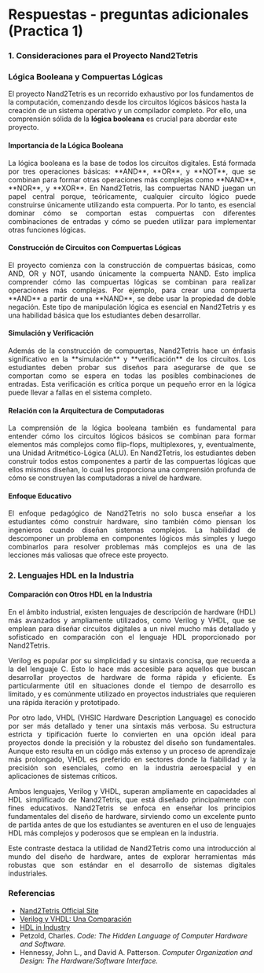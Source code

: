 # Respuestas - preguntas adicionales (Practica 1)

### 1. Consideraciones para el Proyecto Nand2Tetris

### Lógica Booleana y Compuertas Lógicas

El proyecto Nand2Tetris es un recorrido exhaustivo por los fundamentos de la computación, comenzando desde los circuitos lógicos básicos hasta la creación de un sistema operativo y un compilador completo. Por ello, una comprensión sólida de la **lógica booleana** es crucial para abordar este proyecto.

#### Importancia de la Lógica Booleana

<p style='text-align:justify;'>La lógica booleana es la base de todos los circuitos digitales. Está formada por tres operaciones básicas: **AND**, **OR**, y **NOT**, que se combinan para formar otras operaciones más complejas como **NAND**, **NOR**, y **XOR**. En Nand2Tetris, las compuertas NAND juegan un papel central porque, teóricamente, cualquier circuito lógico puede construirse únicamente utilizando esta compuerta. Por lo tanto, es esencial dominar cómo se comportan estas compuertas con diferentes combinaciones de entradas y cómo se pueden utilizar para implementar otras funciones lógicas.<p>

#### Construcción de Circuitos con Compuertas Lógicas

<p style='text-align:justify;'>El proyecto comienza con la construcción de compuertas básicas, como AND, OR y NOT, usando únicamente la compuerta NAND. Esto implica comprender cómo las compuertas lógicas se combinan para realizar operaciones más complejas. Por ejemplo, para crear una compuerta **AND** a partir de una **NAND**, se debe usar la propiedad de doble negación. Este tipo de manipulación lógica es esencial en Nand2Tetris y es una habilidad básica que los estudiantes deben desarrollar.<p>

#### Simulación y Verificación

<p style='text-align:justify;'>Además de la construcción de compuertas, Nand2Tetris hace un énfasis significativo en la **simulación** y **verificación** de los circuitos. Los estudiantes deben probar sus diseños para asegurarse de que se comportan como se espera en todas las posibles combinaciones de entradas. Esta verificación es crítica porque un pequeño error en la lógica puede llevar a fallas en el sistema completo.<p>

#### Relación con la Arquitectura de Computadoras

<p style='text-align:justify;'>La comprensión de la lógica booleana también es fundamental para entender cómo los circuitos lógicos básicos se combinan para formar elementos más complejos como flip-flops, multiplexores, y, eventualmente, una Unidad Aritmético-Lógica (ALU). En Nand2Tetris, los estudiantes deben construir todos estos componentes a partir de las compuertas lógicas que ellos mismos diseñan, lo cual les proporciona una comprensión profunda de cómo se construyen las computadoras a nivel de hardware.<p>

#### Enfoque Educativo

<p style='text-align:justify;'>El enfoque pedagógico de Nand2Tetris no solo busca enseñar a los estudiantes cómo construir hardware, sino también cómo piensan los ingenieros cuando diseñan sistemas complejos. La habilidad de descomponer un problema en componentes lógicos más simples y luego combinarlos para resolver problemas más complejos es una de las lecciones más valiosas que ofrece este proyecto.<p>


### 2. Lenguajes HDL en la Industria

#### Comparación con Otros HDL en la Industria

<p style='text-align:justify;'>En el ámbito industrial, existen lenguajes de descripción de hardware (HDL) más avanzados y ampliamente utilizados, como Verilog y VHDL, que se emplean para diseñar circuitos digitales a un nivel mucho más detallado y sofisticado en comparación con el lenguaje HDL proporcionado por Nand2Tetris.

<p style='text-align:justify;'> Verilog es popular por su simplicidad y su sintaxis concisa, que recuerda a la del lenguaje C. Esto lo hace más accesible para aquellos que buscan desarrollar proyectos de hardware de forma rápida y eficiente. Es particularmente útil en situaciones donde el tiempo de desarrollo es limitado, y es comúnmente utilizado en proyectos industriales que requieren una rápida iteración y prototipado.<p>

<p style='text-align:justify;'>Por otro lado, VHDL (VHSIC Hardware Description Language) es conocido por ser más detallado y tener una sintaxis más verbosa. Su estructura estricta y tipificación fuerte lo convierten en una opción ideal para proyectos donde la precisión y la robustez del diseño son fundamentales. Aunque esto resulta en un código más extenso y un proceso de aprendizaje más prolongado, VHDL es preferido en sectores donde la fiabilidad y la precisión son esenciales, como en la industria aeroespacial y en aplicaciones de sistemas críticos.<p>

<p style='text-align:justify;'>Ambos lenguajes, Verilog y VHDL, superan ampliamente en capacidades al HDL simplificado de Nand2Tetris, que está diseñado principalmente con fines educativos. Nand2Tetris se enfoca en enseñar los principios fundamentales del diseño de hardware, sirviendo como un excelente punto de partida antes de que los estudiantes se aventuren en el uso de lenguajes HDL más complejos y poderosos que se emplean en la industria.<p>

<p style='text-align:justify;'>Este contraste destaca la utilidad de Nand2Tetris como una introducción al mundo del diseño de hardware, antes de explorar herramientas más robustas que son estándar en el desarrollo de sistemas digitales industriales.<p>

### Referencias
- [Nand2Tetris Official Site](https://www.nand2tetris.org)
- [Verilog y VHDL: Una Comparación](https://www.allaboutcircuits.com/technical-articles/verilog-vs-vhdl-which-is-better-for-which-circumstances/)
- [HDL in Industry](https://www.electronics-tutorials.ws/combination/hdl.html)
- Petzold, Charles. *Code: The Hidden Language of Computer Hardware and Software.*
- Hennessy, John L., and David A. Patterson. *Computer Organization and Design: The Hardware/Software Interface.*
